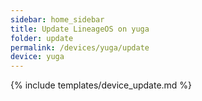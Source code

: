 ```yaml
---
sidebar: home_sidebar
title: Update LineageOS on yuga
folder: update
permalink: /devices/yuga/update
device: yuga
---
```

{% include templates/device_update.md %}
